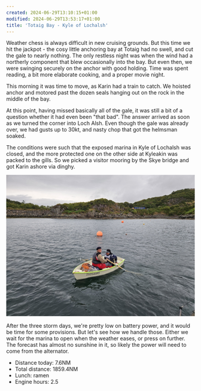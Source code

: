 ```yaml
---
created: 2024-06-29T13:10:15+01:00
modified: 2024-06-29T13:53:17+01:00
title: 'Totaig Bay - Kyle of Lochalsh'
---
```


Weather chess is always difficult in new cruising grounds. But this time we hit the jackpot - the cosy little anchoring bay at Totaig had no swell, and cut the gale to nearly nothing. The only restless night was when the wind had a northerly component that blew occasionally into the bay. But even then, we were swinging securely on the anchor with good holding.
Time was spent reading, a bit more elaborate cooking, and a proper movie night.

This morning it was time to move, as Karin had a train to catch. We hoisted anchor and motored past the dozen seals hanging out on the rock in the middle of the bay.

At this point, having missed basically all of the gale, it was still a bit of a question whether it had even been "that bad". The answer arrived as soon as we turned the corner into Loch Alsh. Even though the gale was already over, we had gusts up to 30kt, and nasty chop that got the helmsman soaked.

The conditions were such that the exposed marina in Kyle of Lochalsh was closed, and the more protected one on the other side at Kyleakin was packed to the gills. So we picked a visitor mooring by the Skye bridge and got Karin ashore via dinghy.

![Image](../2024/8a07dd15957fcce5e9c8c88422fb2af0.jpg) 

After the three storm days, we're pretty low on battery power, and it would be time for some provisions. But let's see how we handle those. Either we wait for the marina to open when the weather eases, or press on further. The forecast has almost no sunshine in it, so likely the power will need to come from the alternator.

* Distance today: 7.6NM
* Total distance: 1859.4NM
* Lunch: ramen
* Engine hours: 2.5
